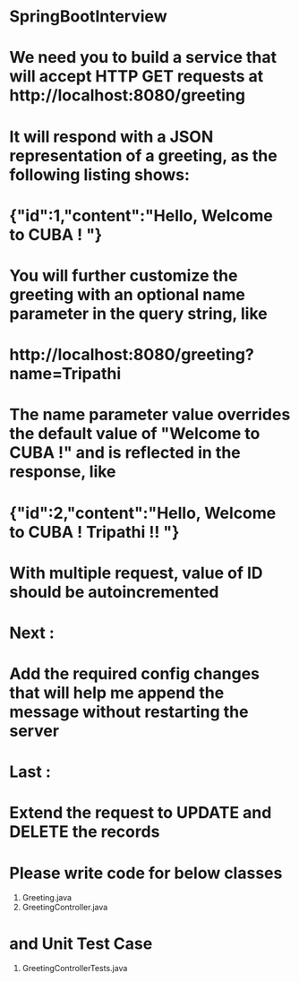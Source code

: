 # SpringBootInterview 

# We need you to build a service that will accept HTTP GET requests at http://localhost:8080/greeting
# It will respond with a JSON representation of a greeting, as the following listing shows:
#   {"id":1,"content":"Hello, Welcome to CUBA ! "}
# You will further customize the greeting with an optional name parameter in the query string, like
#   http://localhost:8080/greeting?name=Tripathi
# The name parameter value overrides the default value of "Welcome to CUBA !" and is reflected in the response, like
#   {"id":2,"content":"Hello, Welcome to CUBA ! Tripathi !! "}
# With multiple request, value of ID should be autoincremented 

# Next :
# Add the required config changes that will help me append the message without restarting the server 

# Last :
# Extend the request to UPDATE and DELETE the records 


# Please write code for below classes
1) Greeting.java
2) GreetingController.java


# and Unit Test Case 
1) GreetingControllerTests.java
